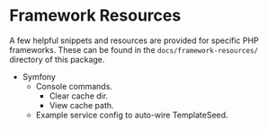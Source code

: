 # Framework Resources

A few helpful snippets and resources are provided for specific PHP frameworks. These can be found in the `docs/framework-resources/` directory of this package.

- Symfony
  - Console commands.
    - Clear cache dir.
    - View cache path.
  - Example service config to auto-wire TemplateSeed.

